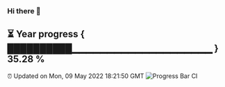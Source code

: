 ### Hi there 👋
⏳ Year progress { ██████████▁▁▁▁▁▁▁▁▁▁▁▁▁▁▁▁▁▁▁▁ } 35.28 %
---
⏰ Updated on Mon, 09 May 2022 18:21:50 GMT
![Progress Bar CI](https://github.com/liununu/liununu/workflows/Progress%20Bar%20CI/badge.svg)
